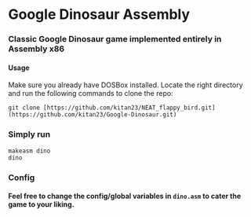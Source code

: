 # Google Dinosaur Assembly

### Classic Google Dinosaur game implemented entirely in Assembly x86

#### Usage
Make sure you already have DOSBox installed. Locate the right directory and run the following commands to clone the repo:
```
git clone [https://github.com/kitan23/NEAT_flappy_bird.git](https://github.com/kitan23/Google-Dinosaur.git)
```

### Simply run 
``` 
makeasm dino 
dino
```

### Config 
#### Feel free to change the config/global variables in `dino.asm` to cater the game to your liking.
<!-- #### Feel free to change the config in the `config-feedforward.txt` to your needs. All the information about the generations will be printed out in the terminal.  -->

